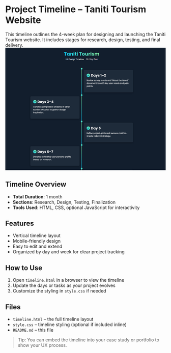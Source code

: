 # Project Timeline – Taniti Tourism Website

This timeline outlines the 4-week plan for designing and launching the Taniti Tourism website. It includes stages for research, design, testing, and final delivery.
<img src="./images/Timeline.png" alt="Taniti Website - timeline Screenshot" />

## Timeline Overview

- **Total Duration**: 1 month
- **Sections**: Research, Design, Testing, Finalization
- **Tools Used**: HTML, CSS, optional JavaScript for interactivity

## Features

- Vertical timeline layout
- Mobile-friendly design
- Easy to edit and extend
- Organized by day and week for clear project tracking

## How to Use

1. Open `timeline.html` in a browser to view the timeline
2. Update the days or tasks as your project evolves
3. Customize the styling in `style.css` if needed

## Files

- `timeline.html` – the full timeline layout
- `style.css` – timeline styling (optional if included inline)
- `README.md` – this file

> Tip: You can embed the timeline into your case study or portfolio to show your UX process.
